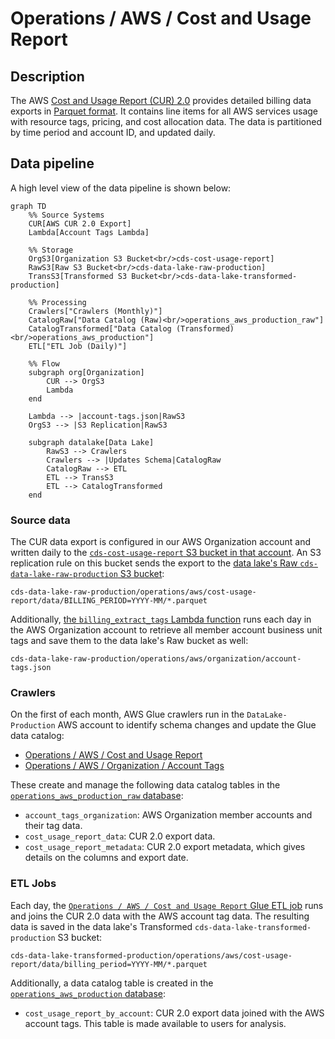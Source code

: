 # Operations / AWS / Cost and Usage Report
## Description
The AWS [Cost and Usage Report (CUR) 2.0](https://docs.aws.amazon.com/cur/latest/userguide/what-is-cur.html) provides detailed billing data exports in  [Parquet format](https://parquet.apache.org/).  It contains line items for all AWS services usage with resource tags, pricing, and cost allocation data. The data is partitioned by time period and account ID, and updated daily.

## Data pipeline
A high level view of the data pipeline is shown below:

```mermaid
graph TD
    %% Source Systems
    CUR[AWS CUR 2.0 Export]
    Lambda[Account Tags Lambda]
    
    %% Storage
    OrgS3[Organization S3 Bucket<br/>cds-cost-usage-report]
    RawS3[Raw S3 Bucket<br/>cds-data-lake-raw-production]
    TransS3[Transformed S3 Bucket<br/>cds-data-lake-transformed-production]
    
    %% Processing
    Crawlers["Crawlers (Monthly)"]
    CatalogRaw["Data Catalog (Raw)<br/>operations_aws_production_raw"]
    CatalogTransformed["Data Catalog (Transformed)<br/>operations_aws_production"]
    ETL["ETL Job (Daily)"]

    %% Flow
    subgraph org[Organization]
        CUR --> OrgS3
        Lambda
    end

    Lambda --> |account-tags.json|RawS3
    OrgS3 --> |S3 Replication|RawS3

    subgraph datalake[Data Lake]
        RawS3 --> Crawlers
        Crawlers --> |Updates Schema|CatalogRaw
        CatalogRaw --> ETL
        ETL --> TransS3
        ETL --> CatalogTransformed
    end
```

### Source data
The CUR data export is configured in our AWS Organization account and written daily to the [`cds-cost-usage-report` S3 bucket in that account](https://github.com/cds-snc/cds-aws-lz/blob/8785287379159de892c255ec4d40afffee2810c1/terragrunt/org_account/cost_usage_report/s3.tf#L4-L27).  An S3 replication rule on this bucket sends the export to the [data lake's Raw `cds-data-lake-raw-production` S3 bucket](https://github.com/cds-snc/cds-aws-lz/blob/8785287379159de892c255ec4d40afffee2810c1/terragrunt/org_account/cost_usage_report/s3.tf#L15-L24):

```
cds-data-lake-raw-production/operations/aws/cost-usage-report/data/BILLING_PERIOD=YYYY-MM/*.parquet
```

Additionally, [the `billing_extract_tags` Lambda function](https://github.com/cds-snc/cds-aws-lz/blob/8785287379159de892c255ec4d40afffee2810c1/terragrunt/org_account/cost_usage_report/lambda.tf) runs each day in the AWS Organization account to retrieve all member account business unit tags and save them to the data lake's Raw bucket as well:

```
cds-data-lake-raw-production/operations/aws/organization/account-tags.json
```

### Crawlers
On the first of each month, AWS Glue crawlers run in the `DataLake-Production` AWS account to identify schema changes and update the Glue data catalog:

- [Operations / AWS / Cost and Usage Report](https://github.com/cds-snc/data-lake/blob/468142031c7bdd1a2720def7d5ebb4e07fff4bef/terragrunt/aws/glue/crawlers.tf#L24-L49)
- [Operations / AWS / Organization / Account Tags](https://github.com/cds-snc/data-lake/blob/468142031c7bdd1a2720def7d5ebb4e07fff4bef/terragrunt/aws/glue/crawlers.tf#L54-L80)

These create and manage the following data catalog tables in the [`operations_aws_production_raw` database](https://github.com/cds-snc/data-lake/blob/468142031c7bdd1a2720def7d5ebb4e07fff4bef/terragrunt/aws/glue/databases.tf#L6-L9):

- `account_tags_organization`: AWS Organization member accounts and their tag data.
- `cost_usage_report_data`: CUR 2.0 export data.
- `cost_usage_report_metadata`: CUR 2.0 export metadata, which gives details on the columns and export date.

### ETL Jobs

Each day, the [`Operations / AWS / Cost and Usage Report` Glue ETL job](https://github.com/cds-snc/data-lake/blob/468142031c7bdd1a2720def7d5ebb4e07fff4bef/terragrunt/aws/glue/etl/operations/aws/cost-and-usage-report.json) runs and joins the CUR 2.0 data with the AWS account tag data.  The resulting data is saved in the data lake's Transformed `cds-data-lake-transformed-production` S3 bucket:
```
cds-data-lake-transformed-production/operations/aws/cost-usage-report/data/billing_period=YYYY-MM/*.parquet
```

Additionally, a data catalog table is created in the [`operations_aws_production` database](https://github.com/cds-snc/data-lake/blob/468142031c7bdd1a2720def7d5ebb4e07fff4bef/terragrunt/aws/glue/databases.tf#L1-L4):

- `cost_usage_report_by_account`: CUR 2.0 export data joined with the AWS account tags.  This table is made available to users for analysis.
